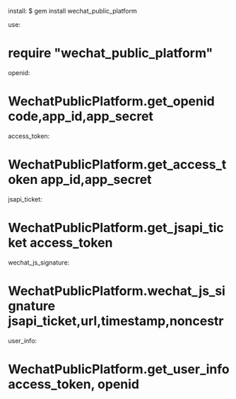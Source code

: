 
install:
$ gem install wechat_public_platform

use:
# require "wechat_public_platform"

openid:
# WechatPublicPlatform.get_openid code,app_id,app_secret

access_token:
# WechatPublicPlatform.get_access_token app_id,app_secret

jsapi_ticket:
# WechatPublicPlatform.get_jsapi_ticket access_token

wechat_js_signature:
# WechatPublicPlatform.wechat_js_signature jsapi_ticket,url,timestamp,noncestr

user_info:
# WechatPublicPlatform.get_user_info access_token, openid